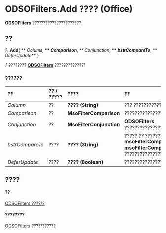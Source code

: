 
# ODSOFilters.Add ???? (Office)

 **ODSOFilters** ??????????????????????


## ??

 _?_. **Add**( ** _Column_**, ** _Comparison_**, ** _Conjunction_**, ** _bstrCompareTo_**, ** _DeferUpdate_** )

 _?_ ???????? **[ODSOFilters](e706745d-3890-81e8-6c9a-4c6bf67387ee.md)** ??????????????


### ??????



|**??**|**?? / ?????**|**????**|**??**|
|:-----|:-----|:-----|:-----|
| _Column_|??|**???? (String)**|??? ?????????????????|
| _Comparison_|??|**MsoFilterComparison**|???????????????????????????|
| _Conjunction_|??|**MsoFilterConjunction**|**ODSOFilters** ??????????????????????????????????????????|
| _bstrCompareTo_|????|**???? (String)**|????? _??_ ??????? **msoFilterComparisonIsBlank** ??? **msoFilterComparisonIsNotBlank** ??????????????????|
| _DeferUpdate_|????|**???? (Boolean)**|???????????????????????????? **False** ???|

## ????


#### ??


[ODSOFilters ??????](e706745d-3890-81e8-6c9a-4c6bf67387ee.md)
#### ????????


[ODSOFilters ???????????](http://msdn.microsoft.com/library/af01ccb0-034e-017b-2885-9301b5bda139%28Office.15%29.aspx)